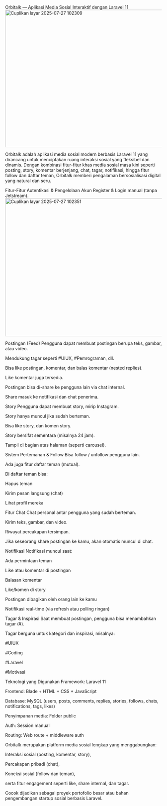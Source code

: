  Orbitalk — Aplikasi Media Sosial Interaktif dengan Laravel 11<img width="936" height="442" alt="Cuplikan layar 2025-07-27 102309" src="https://github.com/user-attachments/assets/776c3161-22a5-4c9a-a4b5-72c21ededbdd" />

Orbitalk adalah aplikasi media sosial modern berbasis Laravel 11 yang dirancang untuk menciptakan ruang interaksi sosial yang fleksibel dan dinamis. Dengan kombinasi fitur-fitur khas media sosial masa kini seperti posting, story, komentar berjenjang, chat, tagar, notifikasi, hingga fitur follow dan daftar teman, Orbitalk memberi pengalaman bersosialisasi digital yang natural dan seru.


Fitur-Fitur 
Autentikasi & Pengelolaan Akun
Register & Login manual (tanpa Jetstream).
<img width="934" height="444" alt="Cuplikan layar 2025-07-27 102351" src="https://github.com/user-attachments/assets/928753b3-4e0d-4fca-9f0e-4fc85bd8ecfa" />

Postingan (Feed)
Pengguna dapat membuat postingan berupa teks, gambar, atau video.

Mendukung tagar seperti #UIUX, #Pemrograman, dll.

Bisa like postingan, komentar, dan balas komentar (nested replies).

Like komentar juga tersedia.

Postingan bisa di-share ke pengguna lain via chat internal.

Share masuk ke notifikasi dan chat penerima.

 Story 
Pengguna dapat membuat story, mirip Instagram.

Story hanya muncul jika sudah berteman.

Bisa like story, dan komen story.

Story bersifat sementara (misalnya 24 jam).

Tampil di bagian atas halaman (seperti carousel).

Sistem Pertemanan & Follow
Bisa follow / unfollow pengguna lain.

Ada juga fitur daftar teman (mutual).

Di daftar teman bisa:

Hapus teman

Kirim pesan langsung (chat)

Lihat profil mereka


Fitur Chat
Chat personal antar pengguna yang sudah berteman.

Kirim teks, gambar, dan video.

Riwayat percakapan tersimpan.

Jika seseorang share postingan ke kamu, akan otomatis muncul di chat.


Notifikasi
Notifikasi muncul saat:

Ada permintaan teman

Like atau komentar di postingan

Balasan komentar

Like/komen di story

Postingan dibagikan oleh orang lain ke kamu

Notifikasi real-time (via refresh atau polling ringan)

Tagar & Inspirasi
Saat membuat postingan, pengguna bisa menambahkan tagar (#).

Tagar berguna untuk kategori dan inspirasi, misalnya:

#UIUX

#Coding

#Laravel

#Motivasi



Teknologi yang Digunakan
Framework: Laravel 11

Frontend: Blade + HTML + CSS + JavaScript

Database: MySQL (users, posts, comments, replies, stories, follows, chats, notifications, tags, likes)

Penyimpanan media: Folder public

Auth: Session manual

Routing: Web route + middleware auth


Orbitalk merupakan platform media sosial lengkap yang menggabungkan:

Interaksi sosial (posting, komentar, story),

Percakapan pribadi (chat),

Koneksi sosial (follow dan teman),

serta fitur engagement seperti like, share internal, dan tagar.

Cocok dijadikan sebagai proyek portofolio besar atau bahan pengembangan startup sosial berbasis Laravel.
